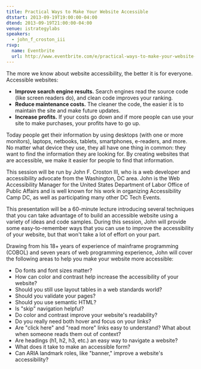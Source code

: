 ```yaml
---
title: Practical Ways to Make Your Website Accessible
dtstart: 2013-09-19T19:00:00-04:00
dtend: 2013-09-19T21:00:00-04:00
venue: istrategylabs
speakers:
  - john_f_croston_iii
rsvp:
  name: Eventbrite
  url: http://www.eventbrite.com/e/practical-ways-to-make-your-website-accessible-tickets-8241918801
---
```


The more we know about website accessibility, the better it is for everyone. Accessible websites:

- **Improve search engine results.** Search engines read the source code (like screen readers do), and clean code improves your ranking.
- **Reduce maintenance costs.** The cleaner the code, the easier it is to maintain the site and make future updates.
- **Increase profits.** If your costs go down and if more people can use your site to make purchases, your profits have to go up.

Today people get their information by using desktops (with one or more monitors), laptops, netbooks, tablets, smartphones, e-readers, and more. No matter what device they use, they all have one thing in common: they want to find the information they are looking for. By creating websites that are accessible, we make it easier for people to find that information.

This session will be run by John F. Croston III, who is a web developer and accessibility advocate from the Washington, DC area. John is the Web Accessibility Manager for the United States Department of Labor Office of Public Affairs and is well known for his work in organizing Accessibility Camp DC, as well as participating many other DC Tech Events.

This presentation will be a 60-minute lecture introducing several techniques that you can take advantage of to build an accessible website using a variety of ideas and code samples. During this session, John will provide some easy-to-remember ways that you can use to improve the accessibility of your website, but that won't take a lot of effort on your part.

Drawing from his 18+ years of experience of mainframe programming (COBOL) and seven years of web programming experience, John will cover the following areas to help you make your website more accessible:

- Do fonts and font sizes matter?
- How can color and contrast help increase the accessibility of your website?
- Should you still use layout tables in a web standards world?
- Should you validate your pages?
- Should you use semantic HTML?
- Is "skip" navigation helpful?
- Do color and contrast improve your website's readability?
- Do you really need both hover and focus on your links?
- Are "click here" and "read more" links easy to understand? What about when someone reads them out of context?
- Are headings (h1, h2, h3, etc.) an easy way to navigate a website?
- What does it take to make an accessible form?
- Can ARIA landmark roles, like "banner," improve a website's accessibility?
